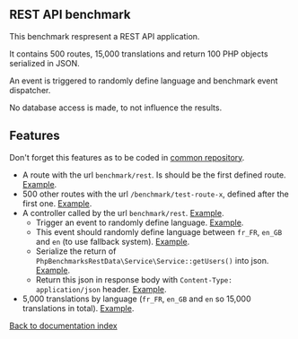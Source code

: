 REST API benchmark
-

This benchmark respresent a REST API application.

It contains 500 routes, 15,000 translations and return 100 PHP objects serialized in JSON.

An event is triggered to randomly define language and benchmark event dispatcher.

No database access is made, to not influence the results.

Features
-

Don't forget this features as to be coded in [common repository](../repositoriesAndBranches.md).

* A route with the url `benchmark/rest`. Is should be the first defined route. [Example](https://github.com/phpbenchmarks/symfony-common/blob/symfony_4_rest-api/Resources/config/routing.yml).
* 500 other routes with the url `/benchmark/test-route-x`, defined after the first one. [Example](https://github.com/phpbenchmarks/symfony-common/blob/symfony_4_rest-api/Resources/config/routing.yml).
* A controller called by the url `benchmark/rest`. [Example](https://github.com/phpbenchmarks/symfony-common/blob/symfony_4_rest-api/Controller/RestApiController.php).
  * Trigger an event to randomly define language. [Example](https://github.com/phpbenchmarks/symfony-common/blob/symfony_4_rest-api/Controller/RestApiController.php).
  * This event should randomly define language between `fr_FR`, `en_GB` and `en` (to use fallback system). [Example](https://github.com/phpbenchmarks/symfony-common/blob/symfony_4_rest-api/EventListener/DefineLocaleEventListener.php).
  * Serialize the return of `PhpBenchmarksRestData\Service\Service::getUsers()` into json. [Example](https://github.com/phpbenchmarks/symfony-common/blob/symfony_4_rest-api/Normalizer/UserNormalizer.php).
  * Return this json in response body with `Content-Type: application/json` header. [Example](https://github.com/phpbenchmarks/symfony-common/blob/symfony_4_rest-api/Controller/RestApiController.php).
* 5,000 translations by language (`fr_FR`, `en_GB` and `en` so 15,000 translations in total). [Example](https://github.com/phpbenchmarks/laravel-common/blob/laravel_5_rest-api/Resources/lang/en_GB/phpbenchmarks.php).

[Back to documentation index](../../README.md)
